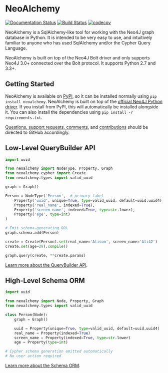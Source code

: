 NeoAlchemy
==========

[![Documentation Status](https://readthedocs.org/projects/neoalchemy/badge/?version=latest)](http://neoalchemy.readthedocs.io/en/latest/?badge=latest)
[![Build Status](https://travis-ci.org/TwoBitAlchemist/NeoAlchemy.svg?branch=master)](https://travis-ci.org/TwoBitAlchemist/NeoAlchemy)
[![codecov](https://codecov.io/gh/TwoBitAlchemist/NeoAlchemy/branch/master/graph/badge.svg)](https://codecov.io/gh/TwoBitAlchemist/NeoAlchemy)

NeoAlchemy is a SqlAlchemy-like tool for working with the Neo4J graph database
in Python. It is intended to be very easy to use, and intuitively familiar to
anyone who has used SqlAlchemy and/or the Cypher Query Language.

NeoAlchemy is built on top of the Neo4J Bolt driver and only supports Neo4J
3.0+ connected over the Bolt protocol. It supports Python 2.7 and 3.3+.

Getting Started
---------------

NeoAlchemy is available on [PyPI][1], so it can be installed normally using
`pip install neoalchemy`. NeoAlchemy is built on top of the [official Neo4J
Python driver][2]. If you install from PyPI, this will automatically be
installed alongside it. You can also install the dependencies using `pip
install -r requirements.txt`.

[Questions, support requests, comments][3], and [contributions][4] should be
directed to GitHub accordingly.

Low-Level QueryBuilder API
--------------------------

``` python
import uuid

from neoalchemy import NodeType, Property, Graph
from neoalchemy.cypher import Create
from neoalchemy.types import valid_uuid

graph = Graph()

Person = NodeType('Person',  # primary label
    Property('uuid', unique=True, type=valid_uuid, default=uuid.uuid4),
    Property('real_name', indexed=True),
    Property('screen_name', indexed=True, type=str.lower),
    Property('age', type=int)
)

# Emit schema-generating DDL
graph.schema.add(Person)

create = Create(Person).set(real_name='Alison', screen_name='Ali42')
create.set(age=29).compile()

graph.query(create, **create.params)
```

[Learn more about the QueryBuilder API][5].


High-Level Schema ORM
---------------------

``` python
import uuid

from neoalchemy import Node, Property, Graph
from neoalchemy.types import valid_uuid

class Person(Node):
    graph = Graph()

    uuid = Property(unique=True, type=valid_uuid, default=uuid.uuid4)
    real_name = Property(indexed=True)
    screen_name = Property(indexed=True, type=str.lower)
    age = Property(type=int)

# Cypher schema generation emitted automatically
# No user action required
```

[Learn more about the Schema ORM][6].


[1]: https://pypi.python.org/pypi
[2]: https://neo4j.com/developer/python/
[3]: https://github.com/TwoBitAlchemist/NeoAlchemy/issues/new
[4]: https://github.com/TwoBitAlchemist/NeoAlchemy
[5]: http://neoalchemy.readthedocs.io/en/latest/query-builder.html
[6]: http://neoalchemy.readthedocs.io/en/latest/schema-ORM.html

